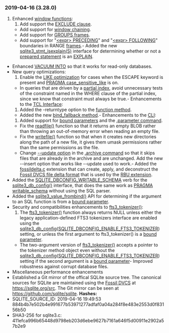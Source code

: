 ### 2019\-04\-16 (3\.28\.0\)

1. Enhanced [window functions](windowfunctions.html):
	1. Add support the [EXCLUDE clause](windowfunctions.html#wexcls).
	 - Add support for [window chaining](windowfunctions.html#wchaining).
	 - Add support for [GROUPS frames](windowfunctions.html#grouptype).
	 - Add support for "[\<expr\> PRECEDING](windowfunctions.html#exprrange)" and
	 "[\<expr\> FOLLOWING](windowfunctions.html#exprrange)" boundaries
	 in RANGE [frames](windowfunctions.html#framespec).- Added the new [sqlite3\_stmt\_isexplain(S)](c3ref/stmt_isexplain.html) interface for determining
 whether or not a [prepared statement](c3ref/stmt.html) is an [EXPLAIN](lang_explain.html).
- Enhanced [VACUUM INTO](lang_vacuum.html#vacuuminto) so that it works for read\-only databases.
- New query optimizations:
	1. Enable the [LIKE optimization](optoverview.html#like_opt) for cases when the ESCAPE keyword
	 is present and [PRAGMA case\_sensitive\_like](pragma.html#pragma_case_sensitive_like) is on.
	 - In queries that are driven by a [partial index](partialindex.html), avoid unnecessary
	 tests of the constraint named in the WHERE clause of the partial
	 index, since we know that constraint must always be true.- Enhancements to the [TCL Interface](tclsqlite.html):
	1. Added the \-returntype option to the [function method](tclsqlite.html#function).
	 - Added the new [bind\_fallback method](tclsqlite.html#bind_fallback).- Enhancements to the [CLI](cli.html):
	1. Added support for [bound parameters](lang_expr.html#varparam) and the [.parameter command](cli.html#param).
	 - Fix the [readfile()](cli.html#fileio) function so that it returns
	 an empty BLOB rather than throwing an out\-of\-memory error when
	 reading an empty file.
	 - Fix the [writefile()](cli.html#fileio) function so that when it
	 creates new directories along the path of a new file, it gives them
	 umask permissions rather than the same permissions as the file.
	 - Change [\-\-update option](cli.html#arinsup) in the [.archive command](cli.html#sqlar) so that it skips
	 files that are already in the archive and are unchanged. Add the
	 new \-\-insert option that works like \-\-update used to work.- Added the [fossildelta.c](https://sqlite.org/src/file/ext/misc/fossildelta.c)
 extension that can create, apply, and deconstruct the
 [Fossil DVCS file delta format](https://fossil-scm.org/fossil/doc/trunk/www/delta_format.wiki)
 that is used by the [RBU extension](rbu.html).
- Added the [SQLITE\_DBCONFIG\_WRITABLE\_SCHEMA](c3ref/c_dbconfig_defensive.html#sqlitedbconfigwritableschema) verb for the [sqlite3\_db\_config()](c3ref/db_config.html)
 interface, that does the same work as [PRAGMA writable\_schema](pragma.html#pragma_writable_schema) without using the
 SQL parser.
- Added the [sqlite3\_value\_frombind()](c3ref/value_blob.html) API for determining if the argument
 to an SQL function is from a [bound parameter](lang_expr.html#varparam).
- Security and compatibilities enhancements to [fts3\_tokenizer()](fts3.html#f3tknzr):
	1. The [fts3\_tokenizer()](fts3.html#f3tknzr) function always returns NULL
	 unless either the legacy application\-defined FTS3 tokenizers interface
	 are enabled using
	 the [sqlite3\_db\_config](c3ref/db_config.html)([SQLITE\_DBCONFIG\_ENABLE\_FTS3\_TOKENIZER](c3ref/c_dbconfig_defensive.html#sqlitedbconfigenablefts3tokenizer))
	 setting, or unless the first argument to fts3\_tokenizer() is a [bound parameter](lang_expr.html#varparam).
	 - The two\-argument version of [fts3\_tokenizer()](fts3.html#f3tknzr) accepts a pointer to the
	 tokenizer method object even without
	 the [sqlite3\_db\_config](c3ref/db_config.html)([SQLITE\_DBCONFIG\_ENABLE\_FTS3\_TOKENIZER](c3ref/c_dbconfig_defensive.html#sqlitedbconfigenablefts3tokenizer)) setting
	 if the second argument is a [bound parameter](lang_expr.html#varparam)- Improved robustness against corrupt database files.
- Miscellaneous performance enhancements
- Established a Git mirror of the offical SQLite source tree.
 The canonical sources for SQLite are maintained using the
 [Fossil DVCS](https://fossil-scm.org/) at <https://sqlite.org/src>.
 The Git mirror can be seen at <https://github.com/sqlite/sqlite>.
**Hashes:**
- SQLITE\_SOURCE\_ID: 2019\-04\-16 19:49:53 884b4b7e502b4e991677b53971277adfaf0a04a284f8e483e2553d0f83156b50
- SHA3\-256 for sqlite3\.c: 411efca996b65448d9798eb203d6ebe9627b7161a646f5d00911e2902a57b2e9




